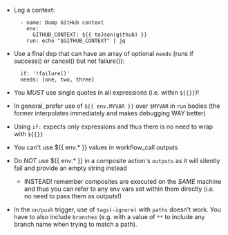 * Log a context:
    ```
      - name: Dump GitHub context
        env:
          GITHUB_CONTEXT: ${{ toJson(github) }}
        run: echo "$GITHUB_CONTEXT" | jq
    ```

* Use a final dep that can have an array of optional `needs` (runs if success() or cancel() but not failure()):
    ```
      if: '!failure()'
      needs: [one, two, three]
    ```

* You _MUST_ use single quotes in all expressions (i.e. within `${{}}`)!

* In general, prefer use of `${{ env.MYVAR }}` over `$MYVAR` in `run` bodies (the former interpolates immediately and makes debugging WAY better)

* Using `if:` expects only expressions and thus there is no need to wrap with `${{}}`

* You can't use ${{ env.* }} values in workflow_call outputs

* Do _NOT_ use ${{ env.* }} in a composite action's `outputs` as it will silently fail and provide an empty string instead
  * INSTEAD! remember composites are executed on the _SAME_ machine and thus you can refer to any env vars set within them directly (i.e. no need to pass them as outputs!)

* In the `on/push` trigger, use of `tags(-ignore)` with `paths` doesn't work. You have to also include `branches` (e.g. with a value of `**` to include any branch name when trying to match a path).
